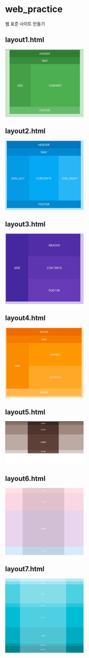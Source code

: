 # web_practice
웹 표준 사이트 만들기


layout1.html
--------------
<img src="/image/layout1.png" width=50%>

layout2.html
--------------
<img src="/image/layout2.png" width=50%>

layout3.html
--------------
<img src="/image/layout3.png" width=50%>

layout4.html
--------------
<img src="/image/layout4.png" width=50%>

layout5.html
--------------
<img src="/image/layout5.png" width=50%>

layout6.html
--------------
<img src="/image/layout6.png" width=50%>

layout7.html
--------------
<img src="/image/layout7.png" width=50%>

